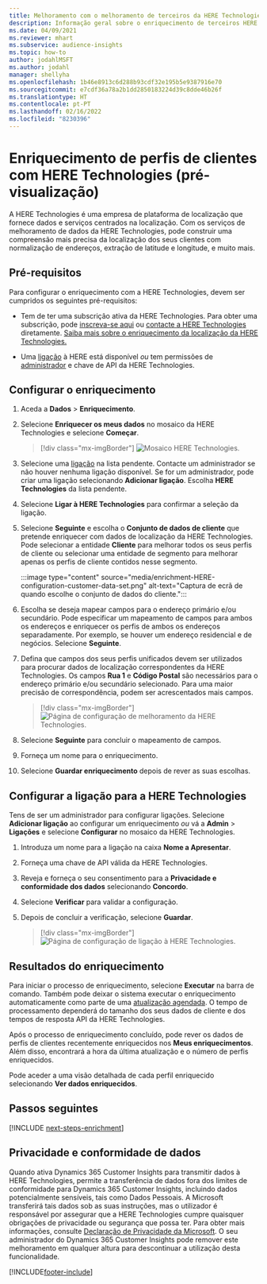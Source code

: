 ```yaml
---
title: Melhoramento com o melhoramento de terceiros da HERE Technologies
description: Informação geral sobre o enriquecimento de terceiros HERE Technologies.
ms.date: 04/09/2021
ms.reviewer: mhart
ms.subservice: audience-insights
ms.topic: how-to
author: jodahlMSFT
ms.author: jodahl
manager: shellyha
ms.openlocfilehash: 1b46e8913c6d288b93cdf32e195b5e9387916e70
ms.sourcegitcommit: e7cdf36a78a2b1dd2850183224d39c8dde46b26f
ms.translationtype: HT
ms.contentlocale: pt-PT
ms.lasthandoff: 02/16/2022
ms.locfileid: "8230396"
---
```

# <a name="enrichment-of-customer-profiles-with-here-technologies-preview"></a>Enriquecimento de perfis de clientes com HERE Technologies (pré-visualização)

A HERE Technologies é uma empresa de plataforma de localização que fornece dados e serviços centrados na localização. Com os serviços de melhoramento de dados da HERE Technologies, pode construir uma compreensão mais precisa da localização dos seus clientes com normalização de endereços, extração de latitude e longitude, e muito mais.

## <a name="prerequisites"></a>Pré-requisitos

Para configurar o enriquecimento com a HERE Technologies, devem ser cumpridos os seguintes pré-requisitos:

- Tem de ter uma subscrição ativa da HERE Technologies. Para obter uma subscrição, pode [inscreva-se aqui](https://developer.here.com/sign-up?utm_medium=referral&utm_source=Microsoft-Dynamics-CI&create=Freemium-Basic) ou [contacte a HERE Technologies](https://developer.here.com/help?utm_medium=referral&utm_source=Microsoft-Dynamics-CI#how-can-we-help-you) diretamente. [Saiba mais sobre o enriquecimento da localização da HERE Technologies.](https://developer.here.com/location-enrichment?cid=Dev-MicrosoftDynamics-DB-0-Dev-&utm_source=MicrosoftDynamics&utm_medium=referral&utm_campaign=Online_Dev_ReferralMicrosoft)

- Uma [ligação](connections.md) à HERE está disponível *ou* tem permissões de [administrador](permissions.md#administrator) e chave de API da HERE Technologies.

## <a name="configure-the-enrichment"></a>Configurar o enriquecimento

1. Aceda a **Dados** > **Enriquecimento**. 

1. Selecione **Enriquecer os meus dados** no mosaico da HERE Technologies e selecione **Começar**.

   > [!div class="mx-imgBorder"]
   > ![Mosaico HERE Technologies.](media/HERE-tile.png "Mosaico HERE Technologies")

1. Selecione uma [ligação](connections.md) na lista pendente. Contacte um administrador se não houver nenhuma ligação disponível. Se for um administrador, pode criar uma ligação selecionando **Adicionar ligação**. Escolha **HERE Technologies** da lista pendente. 

1. Selecione **Ligar à HERE Technologies** para confirmar a seleção da ligação.

1.  Selecione **Seguinte** e escolha o **Conjunto de dados de cliente** que pretende enriquecer com dados de localização da HERE Technologies. Pode selecionar a entidade **Cliente** para melhorar todos os seus perfis de cliente ou selecionar uma entidade de segmento para melhorar apenas os perfis de cliente contidos nesse segmento.

    :::image type="content" source="media/enrichment-HERE-configuration-customer-data-set.png" alt-text="Captura de ecrã de quando escolhe o conjunto de dados do cliente.":::

1. Escolha se deseja mapear campos para o endereço primário e/ou secundário. Pode especificar um mapeamento de campos para ambos os endereços e enriquecer os perfis de ambos os endereços separadamente. Por exemplo, se houver um endereço residencial e de negócios. Selecione **Seguinte**.

1. Defina que campos dos seus perfis unificados devem ser utilizados para procurar dados de localização correspondentes da HERE Technologies. Os campos **Rua 1** e **Código Postal** são necessários para o endereço primário e/ou secundário selecionado. Para uma maior precisão de correspondência, podem ser acrescentados mais campos.

   > [!div class="mx-imgBorder"]
   > ![Página de configuração de melhoramento da HERE Technologies.](media/enrichment-HERE-configuration.png "Página de configuração de melhoramento da HERE Technologies")

1. Selecione **Seguinte** para concluir o mapeamento de campos.

1. Forneça um nome para o enriquecimento. 

1. Selecione **Guardar enriquecimento** depois de rever as suas escolhas.

## <a name="configure-the-connection-for-here-technologies"></a>Configurar a ligação para a HERE Technologies 

Tens de ser um administrador para configurar ligações. Selecione **Adicionar ligação** ao configurar um enriquecimento *ou* vá a **Admin** > **Ligações** e selecione **Configurar** no mosaico da HERE Technologies.

1. Introduza um nome para a ligação na caixa **Nome a Apresentar**.

1. Forneça uma chave de API válida da HERE Technologies.

1. Reveja e forneça o seu consentimento para a **Privacidade e conformidade dos dados** selecionando **Concordo**.

1. Selecione **Verificar** para validar a configuração.

1. Depois de concluir a verificação, selecione **Guardar**.

   > [!div class="mx-imgBorder"]
   > ![Página de configuração de ligação à HERE Technologies.](media/enrichment-HERE-connection.png "Página de configuração de ligação à HERE Technologies")

## <a name="enrichment-results"></a>Resultados do enriquecimento

Para iniciar o processo de enriquecimento, selecione **Executar** na barra de comando. Também pode deixar o sistema executar o enriquecimento automaticamente como parte de uma [atualização agendada](system.md#schedule-tab). O tempo de processamento dependerá do tamanho dos seus dados de cliente e dos tempos de resposta API da HERE Technologies.

Após o processo de enriquecimento concluído, pode rever os dados de perfis de clientes recentemente enriquecidos nos **Meus enriquecimentos**. Além disso, encontrará a hora da última atualização e o número de perfis enriquecidos.

Pode aceder a uma visão detalhada de cada perfil enriquecido selecionando **Ver dados enriquecidos**.

## <a name="next-steps"></a>Passos seguintes

[!INCLUDE [next-steps-enrichment](../includes/next-steps-enrichment.md)]

## <a name="data-privacy-and-compliance"></a>Privacidade e conformidade de dados

Quando ativa Dynamics 365 Customer Insights para transmitir dados à HERE Technologies, permite a transferência de dados fora dos limites de conformidade para Dynamics 365 Customer Insights, incluindo dados potencialmente sensíveis, tais como Dados Pessoais. A Microsoft transferirá tais dados sob as suas instruções, mas o utilizador é responsável por assegurar que a HERE Technologies cumpre quaisquer obrigações de privacidade ou segurança que possa ter. Para obter mais informações, consulte [Declaração de Privacidade da Microsoft](https://go.microsoft.com/fwlink/?linkid=396732).
O seu administrador do Dynamics 365 Customer Insights pode remover este melhoramento em qualquer altura para descontinuar a utilização desta funcionalidade.


[!INCLUDE[footer-include](../includes/footer-banner.md)]
